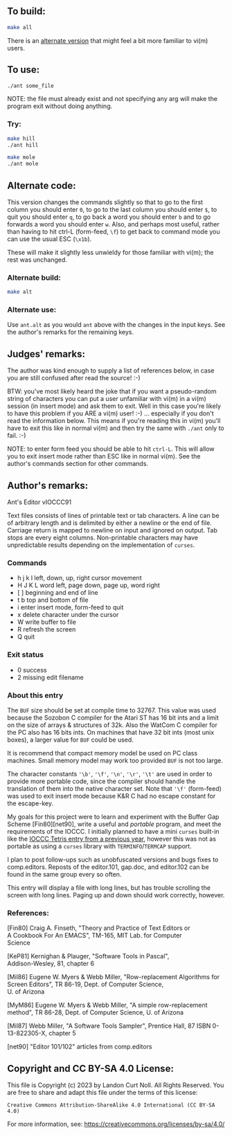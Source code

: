 ## To build:

```sh
make all
```

There is an [alternate version](#alternate-code) that might feel a bit more
familiar to vi(m) users.


## To use:

```sh
./ant some_file
```

NOTE: the file must already exist and not specifying any arg will make the
program exit without doing anything.


### Try:

```sh
make hill
./ant hill
```

```sh
make mole
./ant mole
```


## Alternate code:

This version changes the commands slightly so that to go to the first column you
should enter `0`, to go to the last column you should enter `$`, to quit you
should enter `q`, to go back a word you should enter `b` and to go forwards a
word you should enter `w`. Also, and perhaps most useful, rather than having to
hit ctrl-L (form-feed, `\f`) to get back to command mode you can use the usual
ESC (`\x1b`).

These will make it slightly less unwieldy for those familiar with vi(m); the
rest was unchanged.


### Alternate build:


```sh
make alt
```


### Alternate use:

Use `ant.alt` as you would `ant` above with the changes in the input keys. See
the author's remarks for the remaining keys.


## Judges' remarks:

The author was kind enough to supply a list of references below,
in case you are still confused after read the source!  :-)

BTW: you've most likely heard the joke that if you want a pseudo-random string
of characters you can put a user unfamiliar with vi(m) in a vi(m) session (in
insert mode) and ask them to exit. Well in this case you're likely to have this
problem if you ARE a vi(m) user! :-) ... especially if you don't read the
information below. This means if you're reading this in vi(m) you'll have to
exit this like in normal vi(m) and then try the same with `./ant` only to fail. :-)

NOTE: to enter form feed you should be able to hit `ctrl-L`. This will allow you
to exit insert mode rather than ESC like in normal vi(m). See the author's
commands section for other commands.


## Author's remarks:

Ant's Editor vIOCCC91

Text files consists of lines of printable text or tab characters.  A line can be
of arbitrary length and is delimited by either a newline or the end of file.
Carriage return is mapped to newline on input and ignored on output.  Tab stops
are every eight columns.  Non-printable characters may have unpredictable
results depending on the implementation of `curses`.


### Commands

-    h j k l	    left, down, up, right cursor movement
-    H J K L	    word left, page down, page up, word right
-    [ ]		    beginning and end of line
-    t b		    top and bottom of file
-    i		    enter insert mode, form-feed to quit
-    x		    delete character under the cursor
-    W		    write buffer to file
-    R		    refresh the screen
-    Q		    quit


### Exit status

-    0		    success
-    2		    missing edit filename


### About this entry

The `BUF` size should be set at compile time to 32767.  This value was used
because the Sozobon C compiler for the Atari ST has 16 bit ints and a limit on
the size of arrays & structures of 32k.  Also the WatCom C compiler for the PC
also has 16 bits ints.  On machines that have 32 bit ints (most unix boxes), a
larger value for `BUF` could be used.

It is recommend that compact memory model be used on PC class machines.  Small
memory model may work too provided `BUF` is not too large.

The character constants `'\b'`, `'\f'`, `'\n'`, `'\r'`, `'\t'` are used in order
to provide more portable code, since the compiler should handle the translation
of them into the native character set.  Note that `'\f'` (form-feed) was used to
exit insert mode because K&R C had no escape constant for the escape-key.

My goals for this project were to learn and experiment with the Buffer Gap
Scheme [Fin80][net90], write a useful and *portable* program, and meet the
requirements of the IOCCC.  I initially planned to have a mini `curses` built-in
like the [IOCCC Tetris entry from a previous year](/1989/tromp/README.md),
however this was not as portable as using a `curses` library with
`TERMINFO`/`TERMCAP` support.

I plan to post follow-ups such as unobfuscated versions and bugs fixes to
comp.editors.  Reposts of the editor.101, gap.doc, and editor.102 can be found
in the same group every so often.

This entry will display a file with long lines, but has trouble scrolling the
screen with long lines.  Paging up and down should work correctly, however.


### References:

[Fin80]	Craig A. Finseth, "Theory and Practice of Text Editors or\
	A Cookbook For An EMACS", TM-165, MIT Lab. for Computer\
	Science

[KeP81]	Kernighan & Plauger, "Software Tools in Pascal",\
	Addison-Wesley, 81, chapter 6

[Mil86]	Eugene W. Myers & Webb Miller, "Row-replacement Algorithms
	for Screen Editors", TR 86-19, Dept. of Computer Science,\
	U. of Arizona

[MyM86]	Eugene W. Myers & Webb Miller, "A simple row-replacement\
	method", TR 86-28, Dept. of Computer Science, U. of Arizona

[Mil87]	Webb Miller, "A Software Tools Sampler", Prentice Hall, 87
	ISBN 0-13-822305-X, chapter 5

[net90]	"Editor 101/102" articles from comp.editors


## Copyright and CC BY-SA 4.0 License:

This file is Copyright (c) 2023 by Landon Curt Noll.  All Rights Reserved.
You are free to share and adapt this file under the terms of this license:

    Creative Commons Attribution-ShareAlike 4.0 International (CC BY-SA 4.0)

For more information, see: https://creativecommons.org/licenses/by-sa/4.0/
